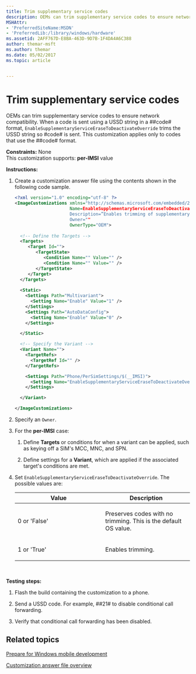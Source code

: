 ```yaml
---
title: Trim supplementary service codes
description: OEMs can trim supplementary service codes to ensure network compatibility.
MSHAttr:
- 'PreferredSiteName:MSDN'
- 'PreferredLib:/library/windows/hardware'
ms.assetid: 2AFF767D-E8BA-463D-9D7B-1F4DA4A6C388
author: themar-msft
ms.author: themar
ms.date: 05/02/2017
ms.topic: article


---
```


# Trim supplementary service codes


OEMs can trim supplementary service codes to ensure network compatibility. When a code is sent using a USSD string in a \#\#code\# format, `EnableSupplementaryServiceEraseToDeactivateOverride` trims the USSD string so \#code\# is sent. This customization applies only to codes that use the \#\#code\# format.

<a href="" id="constraints---none"></a>**Constraints:** None  
This customization supports: **per-IMSI** value

<a href="" id="instructions-"></a>**Instructions:**  
1.  Create a customization answer file using the contents shown in the following code sample.

    ```XML
    <?xml version="1.0" encoding="utf-8" ?>  
    <ImageCustomizations xmlns="http://schemas.microsoft.com/embedded/2004/10/ImageUpdate"  
                         Name=EnableSupplementaryServiceEraseToDeactivateOverride" 
                         Description=”Enables trimming of supplementary service that use the ##code# format”  
                         Owner=""  
                         OwnerType="OEM"> 
      
      <!-- Define the Targets --> 
      <Targets>
         <Target Id="">
            <TargetState>
               <Condition Name="" Value="" />
               <Condition Name="" Value="" />
            </TargetState>
         </Target>
      </Targets>
      
      <Static>
        <Settings Path="Multivariant">
          <Setting Name="Enable" Value="1" />
        </Settings>
        <Settings Path="AutoDataConfig">
          <Setting Name="Enable" Value="0" />
        </Settings>

      </Static>

      <!-- Specify the Variant -->
      <Variant Name=""> 
        <TargetRefs>
          <TargetRef Id="" /> 
        </TargetRefs>

        <Settings Path="Phone/PerSimSettings/$(__IMSI)"> 
          <Setting Name="EnableSupplementaryServiceEraseToDeactivateOverride" Value="" />
        </Settings>  

      </Variant>

    </ImageCustomizations>
    ```

2.  Specify an `Owner`.

3.  For the **per-IMSI** case:

    1.  Define **Targets** or conditions for when a variant can be applied, such as keying off a SIM's MCC, MNC, and SPN.

    2.  Define settings for a **Variant**, which are applied if the associated target's conditions are met.

4.  Set `EnableSupplementaryServiceEraseToDeactivateOverride`. The possible values are:

    <table>
    <colgroup>
    <col width="50%" />
    <col width="50%" />
    </colgroup>
    <thead>
    <tr class="header">
    <th>Value</th>
    <th>Description</th>
    </tr>
    </thead>
    <tbody>
    <tr class="odd">
    <td><p>0 or 'False'</p></td>
    <td><p>Preserves codes with no trimming. This is the default OS value.</p></td>
    </tr>
    <tr class="even">
    <td><p>1 or 'True'</p></td>
    <td><p>Enables trimming.</p></td>
    </tr>
    </tbody>
    </table>

     

<a href="" id="testing-steps-"></a>**Testing steps:**  
1.  Flash the build containing the customization to a phone.

2.  Send a USSD code. For example, \#\#21\# to disable conditional call forwarding.

3.  Verify that conditional call forwarding has been disabled.

## Related topics

[Prepare for Windows mobile development](https://docs.microsoft.com/en-us/windows-hardware/manufacture/mobile/preparing-for-windows-mobile-development)

[Customization answer file overview](https://docs.microsoft.com/en-us/windows-hardware/customize/mobile/mcsf/customization-answer-file)
